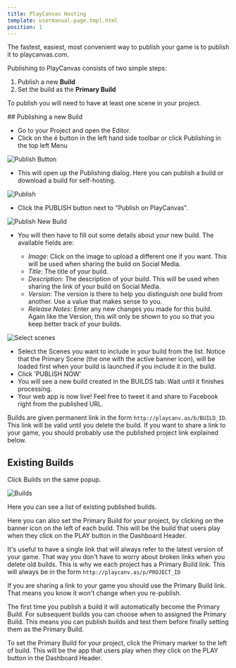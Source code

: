 ```yaml
---
title: PlayCanvas Hosting
template: usermanual-page.tmpl.html
position: 1
---
```


The fastest, easiest, most convenient way to publish your game is to publish it to playcanvas.com.

Publishing to PlayCanvas consists of two simple steps:

1. Publish a new **Build**
2. Set the build as the **Primary Build**

To publish you will need to have at least one scene in your project.

## Publishing a new Build

* Go to your Project and open the Editor.
* Click on the <span class="pc-icon" style="font-size">&#57911;</span> button in the left hand side toolbar or click Publishing in the top left Menu

![Publish Button][1]

* This will open up the Publishing dialog. Here you can publish a build or download a build for self-hosting.

![Publish][2]

* Click the PUBLISH button next to "Publish on PlayCanvas".

![Publish New Build][3]

* You will then have to fill out some details about your new build. The available fields are:

  * *Image*: Click on the image to upload a different one if you want. This will be used when sharing the build on Social Media.
  * *Title*: The title of your build.
  * *Description*: The description of your build. This will be used when sharing the link of your build on Social Media.
  * *Version*: The version is there to help you distinguish one build from another. Use a value that makes sense to you.
  * *Release Notes*: Enter any new changes you made for this build. Again like the Version, this will only be shown to you so that you keep better track of your builds.

![Select scenes][4]

* Select the Scenes you want to include in your build from the list. Notice that the Primary Scene (the one with the active banner icon), will be loaded first when your build is launched if you include it in the build.
* Click 'PUBLISH NOW'
* You will see a new build created in the BUILDS tab. Wait until it finishes processing.
* Your web app is now live! Feel free to tweet it and share to Facebook right from the published URL.

Builds are given permanent link in the form `http://playcanv.as/b/BUILD_ID`. This link will be valid until you delete the build. If you want to share a link to your game, you should probably use the published project link explained below.

## Existing Builds

Click Builds on the same popup.

![Builds][5]

Here you can see a list of existing published builds.

Here you can also set the Primary Build for your project, by clicking on the banner icon on the left of each build. This will be the build that users play when they click on the PLAY button in the Dashboard Header.

It's useful to have a single link that will always refer to the latest version of your game. That way you don't have to worry about broken links when you delete old builds. This is why we each project has a Primary Build link. This will always be in the form `http://playcanv.as/p/PROJECT_ID`

<div class="alert alert-info">
If you are sharing a link to your game you should use the Primary Build link. That means you know it won't change when you re-publish.
</div>

The first time you publish a build it will automatically become the Primary Build. For subsequent builds you can choose when to assigned the Primary Build. This means you can publish builds and test them before finally setting them as the Primary Build.

To set the Primary Build for your project, click the Primary marker to the left of build. This will be the app that users play when they click on the PLAY button in the Dashboard Header.


[1]: /images/user-manual/editor/publishing-toolbar.jpg
[2]: /images/user-manual/editor/publishing.jpg
[3]: /images/user-manual/editor/publishing-new-top.jpg
[4]: /images/user-manual/editor/publishing-new-bottom.jpg
[5]: /images/user-manual/publishing/web/builds.jpg

